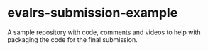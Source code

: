 # evalrs-submission-example
A sample repository with code, comments and videos to help with packaging the code for the final submission.
